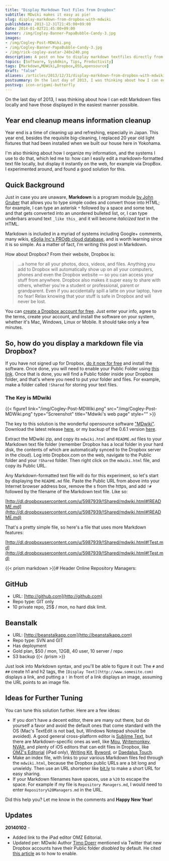 ```yaml
---
title: "Display Markdown Text Files from Dropbox"
subtitle: MDwiki makes it easy as pie!
slug: display-markdown-from-dropbox-with-mdwiki
publishdate: 2013-12-31T21:45:00+09:00
date: 2014-01-02T21:45:00+09:00
banner: /img/Cogley-Banner-PapaBubble-Candy-3.jpg
images:
- /img/Cogley-Post-MDWiki.png
- /img/Cogley-Banner-PapaBubble-Candy-3.jpg
- /img/rick-cogley-avatar-240x240.png
description: A post on how to display markdown textfiles directly from your Dropbox, by Rick Cogley.
topics: [Software, SysAdmin, Tips, Productivity]
tags: [Markdown,MDWiki,Dropbox,OSS,opensource]
draft: "false"
aliases: /articles/2013/12/31/display-markdown-from-dropbox-with-mdwiki/
postsummary: On the last day of 2013, I was thinking about how I can edit Markdown files locally and have those displayed in the easiest manner possible.
postsvg: icon-origami-butterfly
---
```


On the last day of 2013, I was thinking about how I can edit Markdown files locally and have those displayed in the easiest manner possible.

<!--more-->

## Year end cleanup means information cleanup

Year end is a time of cleaning up and refreshing, especially in Japan. This year end, besides the requisite big-cleaning, I replaced 20 year old light fixtures that had been installed when we built our house here in Yokohama.

I'm also thinking about how I organize my information, and the systems I use to do that, which led me to: how can I easily edit a markdown-formatted text file locally, but display it instantly on the web, for example via DropBox. I experimented around, and found a good solution for this.

## Quick Background

Just in case you are unaware, **Markdown** is a program module [by John Gruber](http://daringfireball.net/projects/markdown/) that allows you to type simple codes and convert those into HTML; for example, I can type an asterisk ``*`` followed by a space and some text, and that gets converted into an unordered bulleted list, or, I can type underbars around text ``_like this_`` and it will become _italicized text_ in the HTML.

Markdown is included in a myriad of systems including Google+ comments, many wikis, [eSolia Inc's PROdb cloud database](http://www.esolia.com/prodb), and is worth learning since it is so simple. As a matter of fact, I'm writing this post in Markdown.

How about Dropbox? From their website, Dropbox is:

> ...a home for all your photos, docs, videos, and files. Anything you add to Dropbox will automatically show up on all your computers, phones and even the Dropbox website — so you can access your stuff from anywhere. Dropbox also makes it super easy to share with others, whether you're a student or professional, parent or grandparent. Even if you accidentally spill a latte on your laptop, have no fear! Relax knowing that your stuff is safe in Dropbox and will never be lost.

You can [create a Dropbox account for free](https://t.co/EJKPA6EUih). Just enter your info, agree to the terms, create your account, and install the software on your system, whether it's Mac, Windows, Linux or Mobile. It should take only a few minutes.

## So, how do you display a markdown file via Dropbox?

If you have not signed up for Dropbox, [do it now for free](https://t.co/EJKPA6EUih) and install the software. Once done, you will need to enable your Public Folder using [this link](https://www.dropbox.com/enable_public_folder). Once that is done, you will find a Public folder inside your Dropbox folder, and that's where you need to put your folder and files. For example, make a folder called ``!Shared`` for storing your text files.

### The Key is MDwiki

 {{< figure1 link="/img/Cogley-Post-MDWiki.png" src="/img/Cogley-Post-MDWiki.png" type="Screenshot" title="Mdwiki's web page" style="" >}}

The key to this solution is the wonderful opensource software ["MDwiki"](http://dynalon.github.io/mdwiki/#!index.md). Download the latest release [here](https://github.com/Dynalon/mdwiki/releases/latest), or my backup of the 0.6.1 version [here](https://dl.dropboxusercontent.com/u/5987939/!backups/MDwiki/mdwiki-0.6.1.zip).

Extract the MDwiki zip, and copy its ``mdwiki.html`` and ``README.md`` files to your Markdown text file folder (remember Dropbox has a local folder in your hard disk, the contents of which are automatically synced to the Dropbox server in the cloud). Log into Dropbox.com on the web, navigate to the Public folder and your ``!Shared`` folder. Then right click on the ``mdwiki.html`` file, and copy its Public URL.

Any Markdown-formatted text file will do for this experiment, so let's start by displaying the ``README.md`` file. Paste the Public URL from above into your Internet browser address box, remove the s from the https, and add ``!#`` followed by the filename of the Markdown text file. Like so:

[http://dl.dropboxusercontent.com/u/5987939/!Shared/mdwiki.html#!README.md](http://dl.dropboxusercontent.com/u/5987939/!Shared/mdwiki.html#!README.md)  

That's a pretty simple file, so here's a file that uses more Markdown features:  

[http://dl.dropboxusercontent.com/u/5987939/!Shared/mdwiki.html#!Test.md](http://dl.dropboxusercontent.com/u/5987939/!Shared/mdwiki.html#!Test.md)  

{{< prism markdown >}}# Header
Online Repository Managers:

## GitHub
* URL: [http://github.com](http://github.com)  
* Repo type: GIT only  
* 10 private repo, 25$ / mon, no hard disk limit.  

## Beanstalk  
* URL: [http://beanstalkapp.com](http://beanstalkapp.com)    
* Repo type: SVN and GIT  
* Has deployment  
* Gold plan, $50 / mon, 12GB, 40 user, 10 server / repo  
* S3 backup
{{< /prism >}}

Just look into Markdown syntax, and you'll be able to figure it out: The ``#`` and ``##`` create h1 and h2 tags, the ``[Display Text](http://www.somesite.com)`` displays a link, and putting a ``!`` in front of a link displays an image, assuming the URL points to an image file.

## Ideas for Further Tuning

You can tune this solution further. Here are a few ideas:  

* If you don't have a decent editor, there are many out there, but do yourself a favor and avoid the default ones that come standard with the OS (Mac's TextEdit is not bad, but, Windows Notepad should be avoided). A good general cross-platform editor is [Sublime Text](http://www.sublimetext.com/3), but there are Markdown-specific ones as well, like [Mou](http://mouapp.com/), [Writemonkey](http://writemonkey.com/), [NVAlt](http://brettterpstra.com/projects/nvalt/), and plenty of iOS editors that can edit files in Dropbox, like [OMZ's Editorial](http://omz-software.com/editorial/) (iPad only), [Writing Kit](http://getwritingkit.com/), [Byword](http://bywordapp.com/), or [Daedalus Touch](http://daedalusapp.com/).
* Make an index file, with links to your various Markdown files fed through the ``mdwiki.html``, because the Dropbox public URLs are a bit long and unwieldy. Then use an URL shortener like [bit.ly](http://bit.ly) to make a short URL for easy sharing.
* If your Markdown filenames have spaces, use a ``%20`` to escape the space. For example if my file is ``Repository Managers.md``, I would need to enter ``Repository%20Managers.md`` in the URL.

Did this help you? Let me know in the comments and **Happy New Year**!

## Updates

**20140102** -  

* Added link to the iPad editor OMZ Editorial.
* Updated per: MDwiki Author [Timo Doerr](https://twitter.com/timodoerr) mentioned via Twitter that new Dropbox accounts have their Public folder _disabled_ by default. He cited [this article](http://techdows.com/2012/10/create-public-folder-dropbox-new-account.html) as to how to enable.
